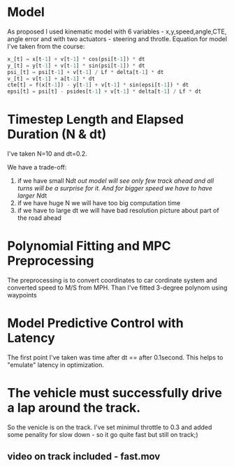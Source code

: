 # Model
As proposed I used kinematic model with 6 variables - x,y,speed,angle,CTE, angle error and with two actuators - steering and throtle. Equation for model I've taken from the course:

```python
x_[t] = x[t-1] + v[t-1] * cos(psi[t-1]) * dt
y_[t] = y[t-1] + v[t-1] * sin(psi[t-1]) * dt
psi_[t] = psi[t-1] + v[t-1] / Lf * delta[t-1] * dt
v_[t] = v[t-1] + a[t-1] * dt
cte[t] = f(x[t-1]) - y[t-1] + v[t-1] * sin(epsi[t-1]) * dt
epsi[t] = psi[t] - psides[t-1] + v[t-1] * delta[t-1] / Lf * dt
```

# Timestep Length and Elapsed Duration (N & dt)

I've taken N=10 and dt=0.2.

We have a trade-off: 
1. if we have small N*dt out model will see only few track ahead and all turns will be a surprise for it. And for bigger speed we have to have larger N*dt 
2. if we have huge N we will have too big computation time
3. if we have to large dt we will have bad resolution picture about part of the road ahead

# Polynomial Fitting and MPC Preprocessing

The preprocessing is to convert coordinates to car cordinate system and converted speed to M/S from MPH. Than I've fitted 3-degree polynom using waypoints

# Model Predictive Control with Latency
The first point I've taken was time after dt == after 0.1second. This helps to "emulate" latency in optimization. 

# The vehicle must successfully drive a lap around the track.
So the venicle is on the track. I've set minimul throttle to 0.3 and added some penality for slow down - so it go quite fast but still on track;)

## video on track included -  fast.mov 
